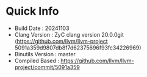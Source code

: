 # Quick Info
* Build Date : 20241103
* Clang Version : ZyC clang version 20.0.0git (https://github.com/llvm/llvm-project 5091a359d9807db8f7d62375696f93fc34226969)
* Binutils Version : master
* Compiled Based : https://github.com/llvm/llvm-project/commit/5091a359

